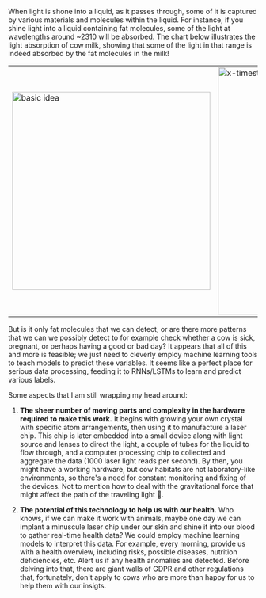 When light is shone into a liquid, as it passes through, some of it is captured by various materials and molecules within the liquid. For instance, if you shine light into a liquid containing fat molecules, some of the light at wavelengths around ~2310 will be absorbed. The chart below illustrates the light absorption of cow milk, showing that some of the light in that range is indeed absorbed by the fat molecules in the milk!

<table>  <tr>  <td>  <img src="https://imgur.com/2fXsROU.png" alt="basic idea" width="400" />  </td>  <td>  <img src="https://i.imgur.com/oNDMLEh.gif" alt="x-timesteps, y-wavelength, z-light absorption" width="500" />  </td>  </tr>  </table>

But is it only fat molecules that we can detect, or are there more patterns that we can we possibly detect to for example check whether a cow is sick, pregnant, or perhaps having a good or bad day? It appears that all of this and more is feasible; we just need to cleverly employ machine learning tools to teach models to predict these variables. It seems like a perfect place for serious data processing, feeding it to RNNs/LSTMs to learn and predict various labels.

Some aspects that I am still wrapping my head around:

1. **The sheer number of moving parts and complexity in the hardware required to make this work.** It begins with growing your own crystal with specific atom arrangements, then using it to manufacture a laser chip. This chip is later embedded into a small device along with light source and lenses to direct the light, a couple of tubes for the liquid to flow through, and a computer processing chip to collected and aggregate the data (1000 laser light reads per second). By then, you might have a working hardware, but cow habitats are not laboratory-like environments, so there's a need for constant monitoring and fixing of the devices. Not to mention how to deal with the gravitational force that might affect the path of the traveling light 🤯.

2. **The potential of this technology to help us with our health.** Who knows, if we can make it work with animals, maybe one day we can implant a minuscule laser chip under our skin and shine it into our blood to gather real-time health data? We could employ machine learning models to interpret this data. For example, every morning, provide us with a health overview, including risks, possible diseases, nutrition deficiencies, etc. Alert us if any health anomalies are detected. Before delving into that, there are giant walls of GDPR and other regulations that, fortunately, don't apply to cows who are more than happy for us to help them with our insigts.
